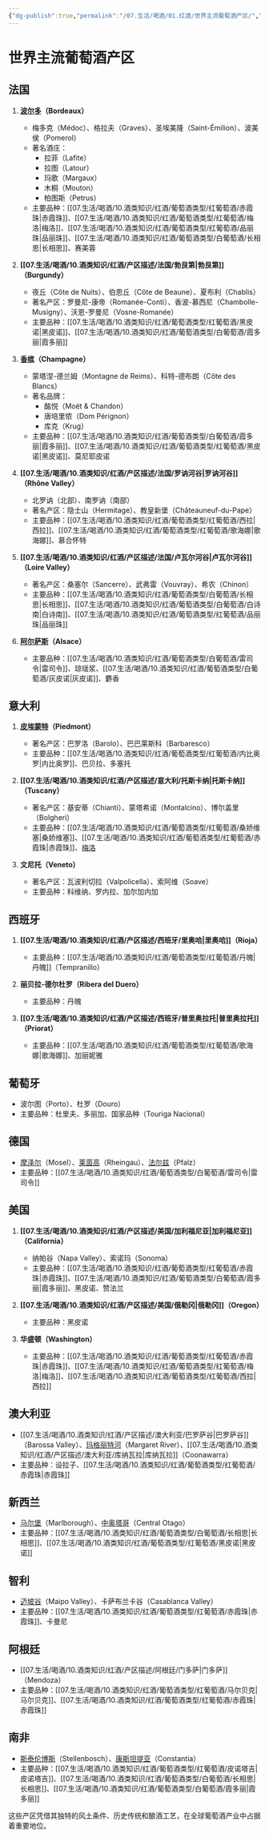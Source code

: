 ```yaml
---
{"dg-publish":true,"permalink":"/07.生活/喝酒/01.红酒/世界主流葡萄酒产区/","title":"世界主流葡萄酒产区","tags":["葡萄酒","葡萄酒产区"]}
---
```



# 世界主流葡萄酒产区

## 法国

1. **[波尔多](波尔多.md)（Bordeaux）**
   - 梅多克（Médoc）、格拉夫（Graves）、圣埃美隆（Saint-Émilion）、波美侯（Pomerol）
   - 著名酒庄：
	   - 拉菲（Lafite）
	   - 拉图（Latour）
	   - 玛歌（Margaux）
	   - 木桐（Mouton）
	   - 柏图斯（Petrus）
   - 主要品种：[[07.生活/喝酒/10.酒类知识/红酒/葡萄酒类型/红葡萄酒/赤霞珠\|赤霞珠]]、[[07.生活/喝酒/10.酒类知识/红酒/葡萄酒类型/红葡萄酒/梅洛\|梅洛]]、[[07.生活/喝酒/10.酒类知识/红酒/葡萄酒类型/红葡萄酒/品丽珠\|品丽珠]]、[[07.生活/喝酒/10.酒类知识/红酒/葡萄酒类型/白葡萄酒/长相思\|长相思]]、赛美蓉

1. **[[07.生活/喝酒/10.酒类知识/红酒/产区描述/法国/勃艮第\|勃艮第]]（Burgundy）**
   - 夜丘（Côte de Nuits）、伯恩丘（Côte de Beaune）、夏布利（Chablis）
   - 著名产区：罗曼尼-康帝（Romanée-Conti）、香波-慕西尼（Chambolle-Musigny）、沃恩-罗曼尼（Vosne-Romanée）
   - 主要品种：[[07.生活/喝酒/10.酒类知识/红酒/葡萄酒类型/红葡萄酒/黑皮诺\|黑皮诺]]、[[07.生活/喝酒/10.酒类知识/红酒/葡萄酒类型/白葡萄酒/霞多丽\|霞多丽]]

1. **[香槟](香槟.md)（Champagne）**
   - 蒙塔涅-德兰姆（Montagne de Reims）、科特-德布朗（Côte des Blancs）
   - 著名品牌：
	   - 酩悦（Moët & Chandon）
	   - 唐培里侬（Dom Pérignon）
	   - 库克（Krug）
   - 主要品种：[[07.生活/喝酒/10.酒类知识/红酒/葡萄酒类型/白葡萄酒/霞多丽\|霞多丽]]、[[07.生活/喝酒/10.酒类知识/红酒/葡萄酒类型/红葡萄酒/黑皮诺\|黑皮诺]]、莫尼耶皮诺

1. **[[07.生活/喝酒/10.酒类知识/红酒/产区描述/法国/罗讷河谷\|罗讷河谷]]（Rhône Valley）**
   - 北罗讷（北部）、南罗讷（南部）
   - 著名产区：隐士山（Hermitage）、教皇新堡（Châteauneuf-du-Pape）
   - 主要品种：[[07.生活/喝酒/10.酒类知识/红酒/葡萄酒类型/红葡萄酒/西拉\|西拉]]、[[07.生活/喝酒/10.酒类知识/红酒/葡萄酒类型/红葡萄酒/歌海娜\|歌海娜]]、慕合怀特

1. **[[07.生活/喝酒/10.酒类知识/红酒/产区描述/法国/卢瓦尔河谷\|卢瓦尔河谷]]（Loire Valley）**
   - 著名产区：桑塞尔（Sancerre）、武弗雷（Vouvray）、希农（Chinon）
   - 主要品种：[[07.生活/喝酒/10.酒类知识/红酒/葡萄酒类型/白葡萄酒/长相思\|长相思]]、[[07.生活/喝酒/10.酒类知识/红酒/葡萄酒类型/白葡萄酒/白诗南\|白诗南]]、[[07.生活/喝酒/10.酒类知识/红酒/葡萄酒类型/红葡萄酒/品丽珠\|品丽珠]]

1. **[阿尔萨斯](阿尔萨斯.md)（Alsace）**
   - 主要品种：[[07.生活/喝酒/10.酒类知识/红酒/葡萄酒类型/白葡萄酒/雷司令\|雷司令]]、琼瑶浆、[[07.生活/喝酒/10.酒类知识/红酒/葡萄酒类型/白葡萄酒/灰皮诺\|灰皮诺]]、麝香

## 意大利

1. **[皮埃蒙特](皮埃蒙特.md)（Piedmont）**
   - 著名产区：巴罗洛（Barolo）、巴巴莱斯科（Barbaresco）
   - 主要品种：[[07.生活/喝酒/10.酒类知识/红酒/葡萄酒类型/红葡萄酒/内比奥罗\|内比奥罗]]、巴贝拉、多塞托

1. **[[07.生活/喝酒/10.酒类知识/红酒/产区描述/意大利/托斯卡纳\|托斯卡纳]]（Tuscany）**
   - 著名产区：基安蒂（Chianti）、蒙塔希诺（Montalcino）、博尔盖里（Bolgheri）
   - 主要品种：[[07.生活/喝酒/10.酒类知识/红酒/葡萄酒类型/红葡萄酒/桑娇维塞\|桑娇维塞]]、[[07.生活/喝酒/10.酒类知识/红酒/葡萄酒类型/红葡萄酒/赤霞珠\|赤霞珠]]、[梅洛](梅洛.md)

3. **文尼托（Veneto）**
   - 著名产区：瓦波利切拉（Valpolicella）、索阿维（Soave）
   - 主要品种：科维纳、罗内拉、加尔加内加

## 西班牙

1. **[[07.生活/喝酒/10.酒类知识/红酒/产区描述/西班牙/里奥哈\|里奥哈]]（Rioja）**
   - 主要品种：[[07.生活/喝酒/10.酒类知识/红酒/葡萄酒类型/红葡萄酒/丹魄\|丹魄]]（Tempranillo）
   
2. **丽贝拉-德尔杜罗（Ribera del Duero）**
   - 主要品种：丹魄

1. **[[07.生活/喝酒/10.酒类知识/红酒/产区描述/西班牙/普里奥拉托\|普里奥拉托]]（Priorat）**
   - 主要品种：[[07.生活/喝酒/10.酒类知识/红酒/葡萄酒类型/红葡萄酒/歌海娜\|歌海娜]]、加丽妮雅

## 葡萄牙
   - 波尔图（Porto）、杜罗（Douro）
   - 主要品种：杜里夫、多丽加、国家品种（Touriga Nacional）

## 德国
   - [摩泽尔](摩泽尔.md)（Mosel）、[莱茵高](莱茵高.md)（Rheingau）、[法尔兹](法尔兹.md)（Pfalz）
   - 主要品种：[[07.生活/喝酒/10.酒类知识/红酒/葡萄酒类型/白葡萄酒/雷司令\|雷司令]]

## 美国

1. **[[07.生活/喝酒/10.酒类知识/红酒/产区描述/美国/加利福尼亚\|加利福尼亚]]（California）**
   - 纳帕谷（Napa Valley）、索诺玛（Sonoma）
   - 主要品种：[[07.生活/喝酒/10.酒类知识/红酒/葡萄酒类型/红葡萄酒/赤霞珠\|赤霞珠]]、[[07.生活/喝酒/10.酒类知识/红酒/葡萄酒类型/白葡萄酒/霞多丽\|霞多丽]]、黑皮诺、赞法兰

1. **[[07.生活/喝酒/10.酒类知识/红酒/产区描述/美国/俄勒冈\|俄勒冈]]（Oregon）**
   - 主要品种：黑皮诺

3. **华盛顿（Washington）**
   - 主要品种：[[07.生活/喝酒/10.酒类知识/红酒/葡萄酒类型/红葡萄酒/赤霞珠\|赤霞珠]]、[[07.生活/喝酒/10.酒类知识/红酒/葡萄酒类型/红葡萄酒/梅洛\|梅洛]]、[[07.生活/喝酒/10.酒类知识/红酒/葡萄酒类型/红葡萄酒/西拉\|西拉]]

## 澳大利亚
   - [[07.生活/喝酒/10.酒类知识/红酒/产区描述/澳大利亚/巴罗萨谷\|巴罗萨谷]]（Barossa Valley）、[玛格丽特河](玛格丽特河.md)（Margaret River）、[[07.生活/喝酒/10.酒类知识/红酒/产区描述/澳大利亚/库纳瓦拉\|库纳瓦拉]]（Coonawarra）
   - 主要品种：设拉子、[[07.生活/喝酒/10.酒类知识/红酒/葡萄酒类型/红葡萄酒/赤霞珠\|赤霞珠]]

## 新西兰
   - [马尔堡](马尔堡.md)（Marlborough）、[中奥塔哥](中奥塔哥.md)（Central Otago）
   - 主要品种：[[07.生活/喝酒/10.酒类知识/红酒/葡萄酒类型/白葡萄酒/长相思\|长相思]]、[[07.生活/喝酒/10.酒类知识/红酒/葡萄酒类型/红葡萄酒/黑皮诺\|黑皮诺]]

## 智利
   - [迈坡谷](迈坡谷.md)（Maipo Valley）、卡萨布兰卡谷（Casablanca Valley）
   - 主要品种：[[07.生活/喝酒/10.酒类知识/红酒/葡萄酒类型/红葡萄酒/赤霞珠\|赤霞珠]]、卡曼尼

## 阿根廷
   - [[07.生活/喝酒/10.酒类知识/红酒/产区描述/阿根廷/门多萨\|门多萨]]（Mendoza）
   - 主要品种：[[07.生活/喝酒/10.酒类知识/红酒/葡萄酒类型/红葡萄酒/马尔贝克\|马尔贝克]]、[[07.生活/喝酒/10.酒类知识/红酒/葡萄酒类型/红葡萄酒/赤霞珠\|赤霞珠]]

## 南非
   - [斯泰伦博斯](斯泰伦博斯.md)（Stellenbosch）、[康斯坦提亚](康斯坦提亚.md)（Constantia）
   - 主要品种：[[07.生活/喝酒/10.酒类知识/红酒/葡萄酒类型/红葡萄酒/皮诺塔吉\|皮诺塔吉]]、[[07.生活/喝酒/10.酒类知识/红酒/葡萄酒类型/白葡萄酒/长相思\|长相思]]、[[07.生活/喝酒/10.酒类知识/红酒/葡萄酒类型/白葡萄酒/霞多丽\|霞多丽]]

这些产区凭借其独特的风土条件、历史传统和酿酒工艺，在全球葡萄酒产业中占据着重要地位。